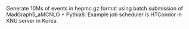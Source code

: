 Generate 10Ms of events in hepmc.gz format using batch submission of MadGraph5_aMCNLO + Pythia8.
Example job scheduler is HTCondor in KNU server in Korea.
